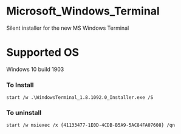 # Microsoft_Windows_Terminal
 Silent installer for the new MS Windows Terminal

# Supported OS
Windows 10 build 1903


### To Install
```
start /w .\WindowsTerminal_1.8.1092.0_Installer.exe /S
```


### To uninstall
```
start /w msiexec /x {41133477-1E0D-4CDB-B5A9-5AC84FA07608} /qn
```
